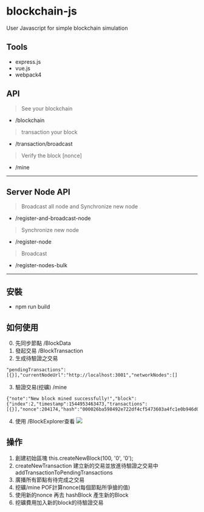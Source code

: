 # blockchain-js 
User Javascript for simple blockchain simulation
## Tools
- express.js
- vue.js
- webpack4
## API
> See your blockchain
- /blockchain
> transaction your block
- /transaction/broadcast
> Verify the block  [nonce]
- /mine
---

## Server Node API 
> Broadcast all node and Synchronize new node
- /register-and-broadcast-node
> Synchronize new node
- /register-node
> Broadcast
- /register-nodes-bulk
---

## 安裝
- npm run build

## 如何使用
0. 先同步節點 /BlockData
1. 發起交易 /BlockTransaction
2. 生成待驗證之交易 
```
"pendingTransactions":[{}],"currentNodeUrl":"http://localhost:3001","networkNodes":[]
```
3. 驗證交易(挖礦) /mine
```
{"note":"New block mined successfully!","block":{"index":2,"timestamp":1544953463473,"transactions":[{}],"nonce":204174,"hash":"000026ba598492e722df4cf5473603a4fc1e0b946d0021a40c8f924ec006a0d0","previousBlockHash":"0"}}
```
4. 使用 /BlockExplorer查看
![](https://i.imgur.com/hB7dKN0.png)

## 操作
1. 創建初始區塊 this.createNewBlock(100, '0', '0');
2. createNewTransaction 建立新的交易並放進待驗證之交易中addTransactionToPendingTransactions
3. 廣播所有節點有待完成之交易
4. 挖礦/mine POF計算nonce(每個節點所爭搶的值) 
5. 使用新的nonce 再去 hashBlock 產生新的Block
6. 挖礦費用加入新的block的待驗證交易




